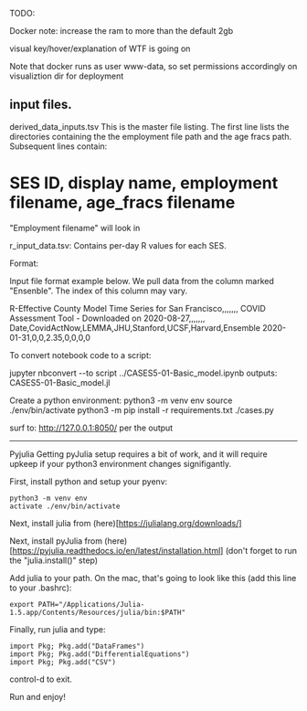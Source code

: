 TODO:

Docker note: increase the ram to more than the default 2gb

visual key/hover/explanation of WTF is going on

Note that docker runs as user www-data, so set permissions accordingly on visualiztion dir for deployment



input files.
---------------------
derived_data_inputs.tsv 
This is the master file listing. The first line lists the directories containing
the the employment file path and the age fracs path. 
Subsequent lines contain:
# SES ID, display name, employment filename, age_fracs filename
 "Employment filename" will look in 



r_input_data.tsv:
Contains per-day R values for each SES. 

Format:
<ses ID>    <relative path to csv file>

Input file format example below. We pull data from the column marked "Ensenble".
The index of this column may vary.

R-Effective County Model Time Series for San Francisco,,,,,,,
COVID Assessment Tool - Downloaded on 2020-08-27,,,,,,,
Date,CovidActNow,LEMMA,JHU,Stanford,UCSF,Harvard,Ensemble
2020-01-31,0,0,2.35,0,0,0,0





To convert notebook code to a script:


jupyter nbconvert --to script ../CASES5-01-Basic_model.ipynb
outputs:
CASES5-01-Basic_model.jl

Create a python environment:
python3 -m venv env
source ./env/bin/activate
python3 -m pip install -r requirements.txt
./cases.py

surf to: http://127.0.0.1:8050/
per the output

----------------
Pyjulia 
Getting pyJulia setup requires a bit of work, and it will require upkeep if your
python3 environment changes signifigantly. 

First, install python and setup your pyenv:
```
python3 -m venv env
activate ./env/bin/activate
```

Next, install julia from (here)[https://julialang.org/downloads/]

Next, install pyJulia from (here)[https://pyjulia.readthedocs.io/en/latest/installation.html]
(don't forget to run the "julia.install()" step)

Add julia to your path. On the mac, that's going to look like this (add this line to your .bashrc):
```
export PATH="/Applications/Julia-1.5.app/Contents/Resources/julia/bin:$PATH"
```

Finally, run julia and type:

```
import Pkg; Pkg.add("DataFrames")
import Pkg; Pkg.add("DifferentialEquations")
import Pkg; Pkg.add("CSV")
```
control-d to exit.

Run and enjoy!
